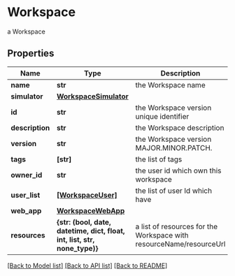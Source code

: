 # Workspace

a Workspace

## Properties
Name | Type | Description | Notes
------------ | ------------- | ------------- | -------------
**name** | **str** | the Workspace name | 
**simulator** | [**WorkspaceSimulator**](WorkspaceSimulator.md) |  | 
**id** | **str** | the Workspace version unique identifier | [optional] [readonly] 
**description** | **str** | the Workspace description | [optional] 
**version** | **str** | the Workspace version MAJOR.MINOR.PATCH. | [optional] 
**tags** | **[str]** | the list of tags | [optional] 
**owner_id** | **str** | the user id which own this workspace | [optional] [readonly] 
**user_list** | [**[WorkspaceUser]**](WorkspaceUser.md) | the list of user Id which have | [optional] 
**web_app** | [**WorkspaceWebApp**](WorkspaceWebApp.md) |  | [optional] 
**resources** | **{str: (bool, date, datetime, dict, float, int, list, str, none_type)}** | a list of resources for the Workspace with resourceName/resourceUrl | [optional] [readonly] 

[[Back to Model list]](../README.md#documentation-for-models) [[Back to API list]](../README.md#documentation-for-api-endpoints) [[Back to README]](../README.md)


